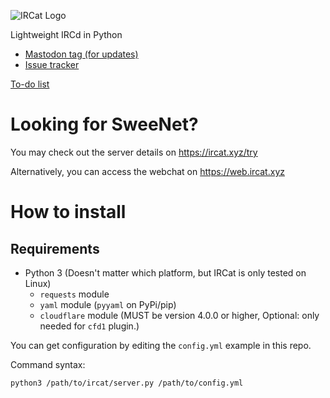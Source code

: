 ![IRCat Logo](https://git.swee.codes/swee/IRCat/raw/branch/main/ircat-invert.svg)

Lightweight IRCd in Python

* [Mastodon tag (for updates)](https://mastodon.swee.codes/tags/CodenameIRCat)
* [Issue tracker](https://discuss.swee.codes/c/12)

[To-do list](todo.md)

# Looking for SweeNet?

You may check out the server details on https://ircat.xyz/try

Alternatively, you can access the webchat on https://web.ircat.xyz

# How to install

## Requirements

* Python 3 (Doesn't matter which platform, but IRCat is only tested on Linux)
   * `requests` module
   * `yaml` module (`pyyaml` on PyPi/pip)
   * `cloudflare` module (MUST be version 4.0.0 or higher, Optional: only needed for `cfd1` plugin.)

You can get configuration by editing the `config.yml` example in this repo.

Command syntax:

```bash
python3 /path/to/ircat/server.py /path/to/config.yml
```